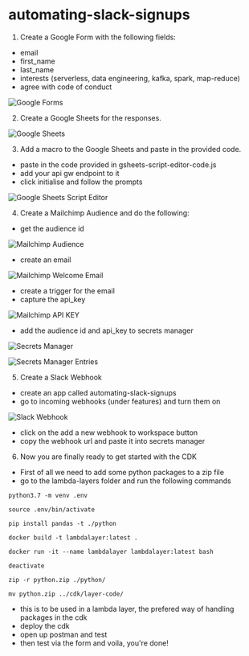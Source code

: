 # automating-slack-signups

1. Create a Google Form with the following fields:

- email
- first_name
- last_name
- interests (serverless, data engineering, kafka, spark, map-reduce)
- agree with code of conduct

![Google Forms](./images/google-forms.png "Google Forms")

2. Create a Google Sheets for the responses.

![Google Sheets](./images/google-sheets.png "Google Sheets")

3. Add a macro to the Google Sheets and paste in the provided code.

- paste in the code provided in gsheets-script-editor-code.js
- add your api gw endpoint to it
- click initialise and follow the prompts

![Google Sheets Script Editor](./images/gsheets-script-editor.png "Google Sheets Script Editor")

4. Create a Mailchimp Audience and do the following:

- get the audience id

![Mailchimp Audience](./images/mailchimp-audience.png "Mailchimp Audience")

- create an email

![Mailchimp Welcome Email](./images/mailchimp-welcome-email.png "Mailchimp Welcome Email")

- create a trigger for the email
- capture the api_key

![Mailchimp API KEY](./images/mailchimp-api-key.png "Mailchimp Api Key")

- add the audience id and api_key to secrets manager

![Secrets Manager](./images/secrets-manager-secret.png "Secrets Manager")

![Secrets Manager Entries](./images/secrets-manager-entries.png "Secrets Manager Entries")

5. Create a Slack Webhook

- create an app called automating-slack-signups
- go to incoming webhooks (under features) and turn them on

![Slack Webhook](./images/slack-incoming-webhook.png "Slack Webhook")

- click on the add a new webhook to workspace button
- copy the webhook url and paste it into secrets manager

6. Now you are finally ready to get started with the CDK

- First of all we need to add some python packages to a zip file
- go to the lambda-layers folder and run the following commands

```
python3.7 -m venv .env

source .env/bin/activate

pip install pandas -t ./python

docker build -t lambdalayer:latest .

docker run -it --name lambdalayer lambdalayer:latest bash

deactivate

zip -r python.zip ./python/

mv python.zip ../cdk/layer-code/
```

- this is to be used in a lambda layer, the prefered way of handling packages in the cdk
- deploy the cdk
- open up postman and test
- then test via the form and voila, you're done!